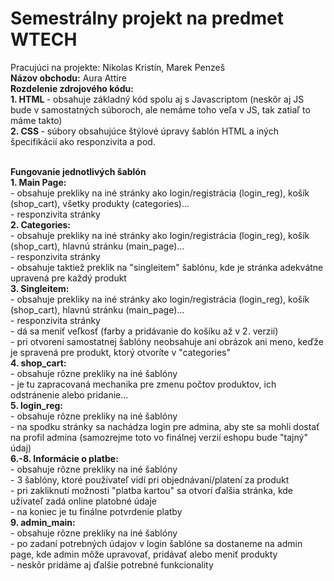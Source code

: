 # Semestrálny projekt na predmet WTECH
Pracujúci na projekte: Nikolas Kristín, Marek Penzeš
<br/><b>Názov obchodu:</b> Aura Attire
<br/><b>Rozdelenie zdrojového kódu:</b>
<br/><b>1. HTML </b> - obsahuje základný kód spolu aj s Javascriptom (neskôr aj JS bude v samostatných súboroch, ale nemáme toho veľa v JS, tak zatiaľ to máme takto)
<br/><b>2. CSS </b> - súbory obsahujúce štýlové úpravy šablón HTML a iných špecifikácií ako responzivita a pod.

<br/><b>Fungovanie jednotlivých šablón</b>
<br/><b>1. Main Page:</b> 
<br/> - obsahuje prekliky na iné stránky ako login/registrácia (login_reg), košík (shop_cart), všetky produkty (categories)...
<br/> - responzivita stránky
<br/><b>2. Categories:</b> 
<br/> - obsahuje prekliky na iné stránky ako login/registrácia (login_reg), košík (shop_cart), hlavnú stránku (main_page)...
<br/> - responzivita stránky
<br/> - obsahuje taktiež preklik na "singleitem" šablónu, kde je stránka adekvátne upravená pre každý produkt
<br/><b>3. Singleitem:</b> 
<br/> - obsahuje prekliky na iné stránky ako login/registrácia (login_reg), košík (shop_cart), hlavnú stránku (main_page)...
<br/> - responzivita stránky
<br/> - dá sa meniť veľkosť (farby a pridávanie do košíku až v 2. verzií)
<br/> - pri otvorení samostatnej šablóny neobsahuje ani obrázok ani meno, keďže je spravená pre produkt, ktorý otvoríte v "categories"
<br/><b>4. shop_cart:</b> 
<br/> - obsahuje rôzne prekliky na iné šablóny
<br/> - je tu zapracovaná mechanika pre zmenu počtov produktov, ich odstránenie alebo pridanie...
<br/><b>5. login_reg:</b> 
<br/> - obsahuje rôzne prekliky na iné šablóny
<br/> - na spodku stránky sa nachádza login pre admina, aby ste sa mohli dostať na profil admina (samozrejme toto vo finálnej verzií eshopu bude "tajný" údaj)
<br/><b>6.-8. Informácie o platbe:</b> 
<br/> - obsahuje rôzne prekliky na iné šablóny
<br/> - 3 šablóny, ktoré používateľ vidí pri objednávaní/platení za produkt
<br/> - pri zakliknutí možnosti "platba kartou" sa otvorí ďalšia stránka, kde užívateľ zadá online platobné údaje
<br/> - na koniec je tu finálne potvrdenie platby
<br/><b>9. admin_main:</b> 
<br/> - obsahuje rôzne prekliky na iné šablóny
<br/> - po zadaní potrebných údajov v login šablóne sa dostaneme na admin page, kde admin môže upravovať, pridávať alebo meniť produkty
<br/> - neskôr pridáme aj ďalšie potrebné funkcionality